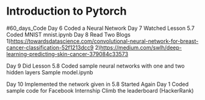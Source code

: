 # Introduction to Pytorch
 #60_days_Code
Day 6
Coded a Neural Network
Day 7
Watched Lesson 5.7
Coded MNIST
mnist.ipynb
Day 8
Read Two Blogs
1)https://towardsdatascience.com/convolutional-neural-network-for-breast-cancer-classification-52f1213dcc9
2)https://medium.com/swlh/deep-learning-predicting-skin-cancer-379084c33573

Day 9
Did Lesson 5.8
Coded sample neural networks with one and two hidden layers
Sample model.ipynb

Day 10
Implemented the network given in 5.8
Started Again
Day 1
Coded sample code for Facebook Internship
Climb the leaderboard (HackerRank)

